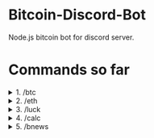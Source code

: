 # Bitcoin-Discord-Bot
Node.js bitcoin bot for discord server.

# Commands so far
<details>
  <summary>1. /btc</summary>
  
  - Convert bitcoin value to USD dollars with bitcoin's real time price.
  - Usage: /btc [value]
</details>

<details>
  <summary>2. /eth</summary>
  
  - Convert ethereum value to USD dollars with ethereum's real time price.
  - Usage: /eth [value]
</details>
  
<details>
  <summary>3. /luck</summary>
  
  - Generate 10 random bitcoin wallets and their matching private keys & display their balances.
  - Usage: /luck
</details>

<details>
  <summary>4. /calc</summary>
  
  - Calculate something.
  - Usage: /calc [equation]
</details>

<details>
  <summary>5. /bnews</summary>
  
  - Get the latest new post from the Bitcoin subreddit.
  - Usage: /bnews
</details>

